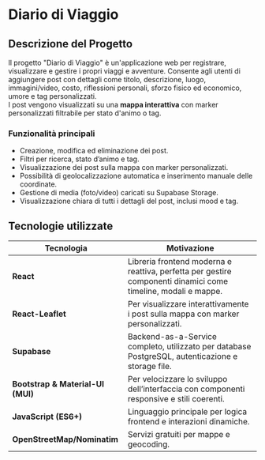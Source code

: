 # Diario di Viaggio

## Descrizione del Progetto
Il progetto "Diario di Viaggio" è un'applicazione web per registrare, visualizzare e gestire i propri viaggi e avventure. Consente agli utenti di aggiungere post con dettagli come titolo, descrizione, luogo, immagini/video, costo, riflessioni personali, sforzo fisico ed economico, umore e tag personalizzati.  
I post vengono visualizzati su una **mappa interattiva** con marker personalizzati filtrabile per stato d'animo o tag.

### Funzionalità principali
- Creazione, modifica ed eliminazione dei post.
- Filtri per ricerca, stato d’animo e tag.
- Visualizzazione dei post sulla mappa con marker personalizzati.
- Possibilità di geolocalizzazione automatica e inserimento manuale delle coordinate.
- Gestione di media (foto/video) caricati su Supabase Storage.
- Visualizzazione chiara di tutti i dettagli del post, inclusi mood e tag.

## Tecnologie utilizzate

| Tecnologia | Motivazione |
|------------|------------|
| **React** | Libreria frontend moderna e reattiva, perfetta per gestire componenti dinamici come timeline, modali e mappe. |
| **React-Leaflet** | Per visualizzare interattivamente i post sulla mappa con marker personalizzati. |
| **Supabase** | Backend-as-a-Service completo, utilizzato per database PostgreSQL, autenticazione e storage file. |
| **Bootstrap & Material-UI (MUI)** | Per velocizzare lo sviluppo dell’interfaccia con componenti responsive e stili coerenti. |
| **JavaScript (ES6+)** | Linguaggio principale per logica frontend e interazioni dinamiche. |
| **OpenStreetMap/Nominatim** | Servizi gratuiti per mappe e geocoding. |


